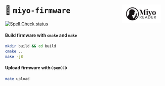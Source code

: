 <a href="https://miyo-reader.io/"><img align="right" src="https://raw.githubusercontent.com/miyo-reader/.github/main/logo/miyo-horizontal-1501x700.png" width="25%"></a>
:floppy_disk: `miyo-firmware`
=============================
[![Spell Check status](https://github.com/miyo-reader/miyo-firmware/actions/workflows/spell-check-task.yml/badge.svg)](https://github.com/miyo-reader/miyo-firmware/actions/workflows/spell-check-task.yml)

#### Build firmware with `cmake` and `make`
```bash
mkdir build && cd build
cmake ..
make -j8
```
#### Upload firmware with `OpenOCD`
```bash
make upload
```

